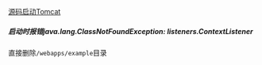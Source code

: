  [源码启动Tomcat](https://blog.csdn.net/qq_15719169/article/details/120936516)

##### 启动时报错java.lang.ClassNotFoundException: listeners.ContextListener
直接删除<code>/webapps/example</code>目录